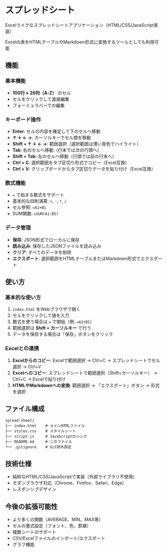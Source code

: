 # スプレッドシート

Excelライクなスプレッドシートアプリケーション（HTML/CSS/JavaScript実装）

Excelの表をHTMLテーブルやMarkdown形式に変換するツールとしても利用可能

## 機能

### 基本機能
- **100行 × 26列（A-Z）** のセル
- セルをクリックして直接編集
- フォーミュラバーでの編集

### キーボード操作
- **Enter**: セルの内容を確定して下のセルへ移動
- **↑ ↓ ← →**: カーソルキーでセル間を移動
- **Shift + ↑ ↓ ← →**: 範囲選択（選択範囲は薄い青色でハイライト）
- **Tab**: 右のセルへ移動（行末では次の行頭へ）
- **Shift + Tab**: 左のセルへ移動（行頭では前の行末へ）
- **Ctrl + C**: 選択範囲をタブ区切り形式でコピー（Excel互換）
- **Ctrl + V**: クリップボードからタブ区切りデータを貼り付け（Excel互換）

### 数式機能
- `=` で始まる数式をサポート
- 基本的な四則演算: `+`, `-`, `*`, `/`
- セル参照: `=A1+B1`
- SUM関数: `=SUM(A1:B5)`

### データ管理
- **保存**: JSON形式でローカルに保存
- **読み込み**: 保存したJSONファイルを読み込み
- **クリア**: すべてのデータを削除
- **エクスポート**: 選択範囲をHTMLテーブルまたはMarkdown形式でエクスポート

## 使い方

### 基本的な使い方
1. `index.html` をWebブラウザで開く
2. セルをクリックして値を入力
3. 数式を使う場合は `=` で開始（例: `=A1+B1`）
4. 範囲選択は **Shift + カーソルキー** で行う
5. データを保存する場合は「保存」ボタンをクリック

### Excelとの連携
1. **Excelからのコピー**: Excelで範囲選択 → Ctrl+C → スプレッドシートでセル選択 → Ctrl+V
2. **Excelへのコピー**: スプレッドシートで範囲選択（Shift+カーソルキー） → Ctrl+C → Excelで貼り付け
3. **HTMLやMarkdownへの変換**: 範囲選択 → 「エクスポート」ボタン → 形式を選択

## ファイル構成

```
spread-sheet/
├── index.html    # メインHTMLファイル
├── styles.css    # スタイルシート
├── script.js     # JavaScriptロジック
├── README.md     # このファイル
└── .gitignore    # Git除外設定
```

## 技術仕様

- 純粋なHTML/CSS/JavaScriptで実装（外部ライブラリ不使用）
- モダンブラウザ対応（Chrome、Firefox、Safari、Edge）
- レスポンシブデザイン

## 今後の拡張可能性

- より多くの関数（AVERAGE、MIN、MAX等）
- セルの書式設定（フォント、色、罫線）
- 複数シートのサポート
- CSV/Excelファイルのインポート/エクスポート
- グラフ機能